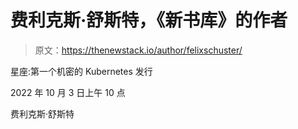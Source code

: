 # 费利克斯·舒斯特，《新书库》的作者

> 原文：<https://thenewstack.io/author/felixschuster/>

星座:第一个机密的 Kubernetes 发行

2022 年 10 月 3 日上午 10 点

费利克斯·舒斯特